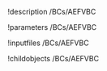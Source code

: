 !description /BCs/AEFVBC

!parameters /BCs/AEFVBC

!inputfiles /BCs/AEFVBC

!childobjects /BCs/AEFVBC
